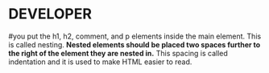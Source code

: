 # DEVELOPER
#you put the h1, h2, comment, and p elements inside the main element. This is called nesting. 
**Nested elements should be placed two spaces further to the right of the element they are nested in.** This spacing is called indentation and it is used to make HTML easier to read.
